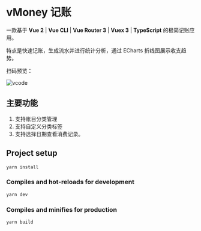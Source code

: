 # vMoney 记账
一款基于 **Vue 2** | **Vue CLI** | **Vue Router 3** | **Vuex 3** | **TypeScript** 的极简记账应用。

特点是快速记账，生成流水并进行统计分析，通过 ECharts 折线图展示收支趋势。

扫码预览：  

![vcode](https://user-images.githubusercontent.com/81686499/178952099-1a899421-6a30-45fc-9374-509efe2b2263.png)

## 主要功能
1. 支持账目分类管理
2. 支持自定义分类标签
3. 支持选择日期查看消费记录。

## Project setup
```
yarn install
```

### Compiles and hot-reloads for development
```
yarn dev
```

### Compiles and minifies for production
```
yarn build
```
